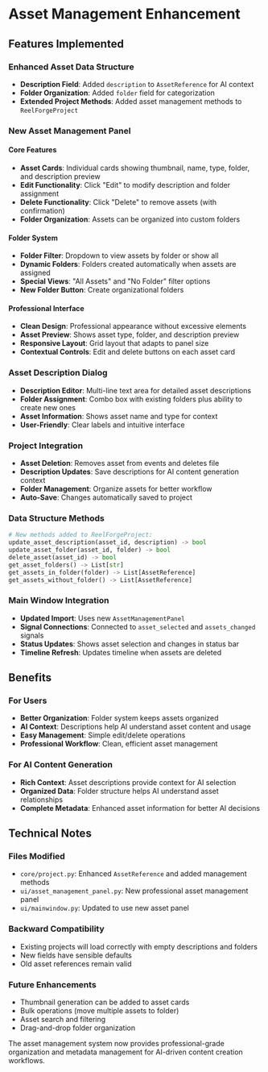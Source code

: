 # Asset Management Enhancement

## Features Implemented

### Enhanced Asset Data Structure
- **Description Field**: Added `description` to `AssetReference` for AI context
- **Folder Organization**: Added `folder` field for categorization
- **Extended Project Methods**: Added asset management methods to `ReelForgeProject`

### New Asset Management Panel

#### Core Features
- **Asset Cards**: Individual cards showing thumbnail, name, type, folder, and description preview
- **Edit Functionality**: Click "Edit" to modify description and folder assignment
- **Delete Functionality**: Click "Delete" to remove assets (with confirmation)
- **Folder Organization**: Assets can be organized into custom folders

#### Folder System
- **Folder Filter**: Dropdown to view assets by folder or show all
- **Dynamic Folders**: Folders created automatically when assets are assigned
- **Special Views**: "All Assets" and "No Folder" filter options
- **New Folder Button**: Create organizational folders

#### Professional Interface
- **Clean Design**: Professional appearance without excessive elements
- **Asset Preview**: Shows asset type, folder, and description preview
- **Responsive Layout**: Grid layout that adapts to panel size
- **Contextual Controls**: Edit and delete buttons on each asset card

### Asset Description Dialog
- **Description Editor**: Multi-line text area for detailed asset descriptions
- **Folder Assignment**: Combo box with existing folders plus ability to create new ones
- **Asset Information**: Shows asset name and type for context
- **User-Friendly**: Clear labels and intuitive interface

### Project Integration
- **Asset Deletion**: Removes asset from events and deletes file
- **Description Updates**: Save descriptions for AI content generation context
- **Folder Management**: Organize assets for better workflow
- **Auto-Save**: Changes automatically saved to project

### Data Structure Methods
```python
# New methods added to ReelForgeProject:
update_asset_description(asset_id, description) -> bool
update_asset_folder(asset_id, folder) -> bool  
delete_asset(asset_id) -> bool
get_asset_folders() -> List[str]
get_assets_in_folder(folder) -> List[AssetReference]
get_assets_without_folder() -> List[AssetReference]
```

### Main Window Integration
- **Updated Import**: Uses new `AssetManagementPanel`
- **Signal Connections**: Connected to `asset_selected` and `assets_changed` signals
- **Status Updates**: Shows asset selection and changes in status bar
- **Timeline Refresh**: Updates timeline when assets are deleted

## Benefits

### For Users
- **Better Organization**: Folder system keeps assets organized
- **AI Context**: Descriptions help AI understand asset content and usage
- **Easy Management**: Simple edit/delete operations
- **Professional Workflow**: Clean, efficient asset management

### For AI Content Generation
- **Rich Context**: Asset descriptions provide context for AI selection
- **Organized Data**: Folder structure helps AI understand asset relationships
- **Complete Metadata**: Enhanced asset information for better AI decisions

## Technical Notes

### Files Modified
- `core/project.py`: Enhanced `AssetReference` and added management methods
- `ui/asset_management_panel.py`: New professional asset management panel
- `ui/mainwindow.py`: Updated to use new asset panel

### Backward Compatibility
- Existing projects will load correctly with empty descriptions and folders
- New fields have sensible defaults
- Old asset references remain valid

### Future Enhancements
- Thumbnail generation can be added to asset cards
- Bulk operations (move multiple assets to folder)
- Asset search and filtering
- Drag-and-drop folder organization

The asset management system now provides professional-grade organization and metadata management for AI-driven content creation workflows.
